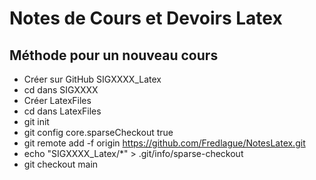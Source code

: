 # Notes de Cours et Devoirs Latex

## Méthode pour un nouveau cours
- Créer sur GitHub SIGXXXX_Latex
- cd dans SIGXXXX
- Créer LatexFiles
- cd dans LatexFiles
- git init
- git config core.sparseCheckout true
- git remote add -f origin https://github.com/Fredlague/NotesLatex.git
- echo "SIGXXXX_Latex/*" > .git/info/sparse-checkout
- git checkout main
